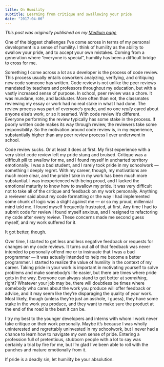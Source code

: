 ```yaml
---
title: On Humility
subtitle: Learning from critique and swallowing your pride
date: "2017-04-06"
---
```


_This post was originally published on my [Medium page](https://medium.com/@kylepollich/on-humility-33318aa67bd)_

One of the biggest challenges I’ve come across in terms of my personal development is a sense of humility. I think of humility as the ability to swallow your pride, and to accept your own mistakes. Coming from a generation where “everyone is special”, humility has been a difficult bridge to cross for me.

Something I come across a lot as a developer is the process of code review. This process usually entails coworkers analyzing, verifying, and critiquing new code someone has written. Code review is not unlike the peer reviews mandated by teachers and professors throughout my education, but with a vastly increased sense of purpose. In school, peer review was a chore. It was mundane, rote, and lackluster. More often than not, the classmates reviewing my essay or work had no real stake in what I had done. The review process was part of everyone’s grade, and no one *really* cared about anyone else’s work, or so it seemed. With code review it’s different. Everyone performing the review typically has some stake in the process. If poorly written code makes its way through review, the reviewers take some responsibility. So the motivation around code review is, in my experience, substantially higher than any peer review process I ever underwent in school.

Code review sucks. Or at least it does at first. My first experience with a very strict code review left my pride stung and bruised. Critique was a difficult pill to swallow for me, and I found myself in uncharted territory emotionally. I was a bad student, and I rarely took pride in my schoolwork — something I deeply regret. With my career, though, my motivations are much more clear, and the pride I take in my work has been much more substantial. I was inexperienced with being proud, and I lacked the emotional maturity to know how to swallow my pride. It was very difficult not to take all of the critique and feedback on my work personally. Anything a reviewer said about my code formatting or the way I had implemented some chunk of logic was a slight against me — or so my proud, millennial mind told me. I found myself frequently frustrated, at first. Any time I had to submit code for review I found myself anxious, and I resigned to refactoring my code after every review. These concerns made me second guess myself, and my work suffered for it.

It got better, though.

Over time, I started to get less and less negative feedback or requests for changes on my code reviews. It turns out all of that feedback was never intended to personally offend me or to insinuate that I was a bad programmer — it was actually intended to help me become a better programmer. I started to realize the value of humility in the context of my career. Taking pride in your work is important in motivating yourself to solve problems and make somebody’s life easier, but there are times where pride gets in the way. Everyone can always stand to get better at *something*, right? Whatever your job may be, there will doubtless be times where somebody who cares about the work you produce will offer feedback or advice, and it may seem like they’re disparaging the quality of your work. Most likely, though (unless they’re just an asshole, I guess), they have some stake in the work you produce, and they want to make sure the product at the end of the road is the best it can be.

I try my best to the younger developers and interns with whom I work never take critique on their work personally. Maybe it’s because I was wholly uninterested and regrettably uninvested in my schoolwork, but I never had a chance to learn how to navigate my own sense of pride. Entering a profession full of pretentious, stubborn people with a lot to say was certainly a trial by fire for me, but I’m glad I’ve been able to roll with the punches and mature emotionally from it.

If pride is a deadly sin, let humility be your absolution.
